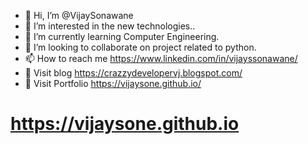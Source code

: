 - 👋 Hi, I’m @VijaySonawane
- 👀 I’m interested in the new technologies..
- 🌱 I’m currently learning Computer Engineering.
- 💞️ I’m looking to collaborate on project related to python.
- 📫 How to reach me https://www.linkedin.com/in/vijayssonawane/
- 📝 Visit blog https://crazzydevelopervj.blogspot.com/
- 💼 Visit Portfolio https://vijaysone.github.io/
# https://vijaysone.github.io
